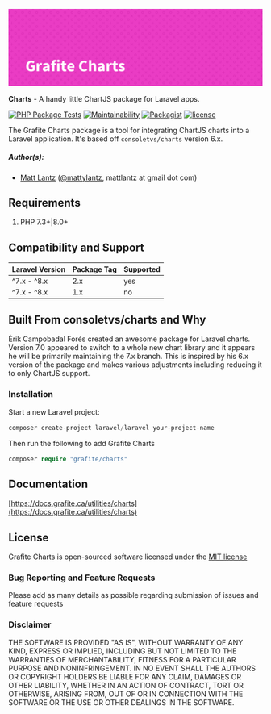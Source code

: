 ![Grafite Charts](GrafiteCharts-banner.png)

**Charts** - A handy little ChartJS package for Laravel apps.

[![PHP Package Tests](https://github.com/GrafiteInc/Charts/workflows/PHP%20Package%20Tests/badge.svg)](https://github.com/grafiteinc/charts/actions)
[![Maintainability](https://api.codeclimate.com/v1/badges/1f78223f1c3e16b59229/maintainability)](https://codeclimate.com/github/GrafiteInc/Charts/maintainability)
[![Packagist](https://img.shields.io/packagist/dt/grafite/charts.svg)](https://packagist.org/packages/grafite/charts)
[![license](https://img.shields.io/github/license/mashape/apistatus.svg)](https://packagist.org/packages/grafite/charts)

The Grafite Charts package is a tool for integrating ChartJS charts into a Laravel application. It's based off `consoletvs/charts` version 6.x.

##### Author(s):
* [Matt Lantz](https://github.com/mlantz) ([@mattylantz](http://twitter.com/mattylantz), mattlantz at gmail dot com)

## Requirements

1. PHP 7.3+|8.0+

## Compatibility and Support

| Laravel Version | Package Tag | Supported |
|-----------------|-------------|-----------|
| ^7.x - ^8.x | 2.x | yes |
| ^7.x - ^8.x | 1.x | no |

## Built From consoletvs/charts and Why

Èrik Campobadal Forés created an awesome package for Laravel charts. Version 7.0 appeared to switch to a whole new chart library and it appears he will be primarily maintaining the 7.x branch. This is inspired by his 6.x version of the package and makes various adjustments including reducing it to only ChartJS support.

### Installation

Start a new Laravel project:
```php
composer create-project laravel/laravel your-project-name
```

Then run the following to add Grafite Charts
```php
composer require "grafite/charts"
```

## Documentation

[https://docs.grafite.ca/utilities/charts](https://docs.grafite.ca/utilities/charts)

## License
Grafite Charts is open-sourced software licensed under the [MIT license](http://opensource.org/licenses/MIT)

### Bug Reporting and Feature Requests
Please add as many details as possible regarding submission of issues and feature requests

### Disclaimer
THE SOFTWARE IS PROVIDED "AS IS", WITHOUT WARRANTY OF ANY KIND, EXPRESS OR IMPLIED, INCLUDING BUT NOT LIMITED TO THE WARRANTIES OF MERCHANTABILITY, FITNESS FOR A PARTICULAR PURPOSE AND NONINFRINGEMENT. IN NO EVENT SHALL THE AUTHORS OR COPYRIGHT HOLDERS BE LIABLE FOR ANY CLAIM, DAMAGES OR OTHER LIABILITY, WHETHER IN AN ACTION OF CONTRACT, TORT OR OTHERWISE, ARISING FROM, OUT OF OR IN CONNECTION WITH THE SOFTWARE OR THE USE OR OTHER DEALINGS IN THE SOFTWARE.

